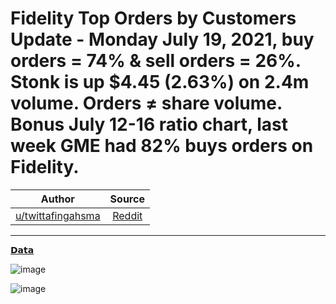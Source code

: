Fidelity Top Orders by Customers Update - Monday July 19, 2021, buy orders = 74% & sell orders = 26%. Stonk is up $4.45 (2.63%) on 2.4m volume. Orders ≠ share volume. Bonus July 12-16 ratio chart, last week GME had 82% buys orders on Fidelity.
===================================================================================================================================================================================================================================================

| Author      | Source | 
|  :----:     |    :----:   |        
| [u/twittafingahsma](https://www.reddit.com/user/twittafingahsma/) | [Reddit](https://www.reddit.com/r/DDintoGME/comments/onmgjd/fidelity_top_orders_by_customers_update_monday/) |

---

[𝗗𝗮𝘁𝗮](https://www.reddit.com/r/DDintoGME/search?q=flair_name%3A%22%F0%9D%97%97%F0%9D%97%AE%F0%9D%98%81%F0%9D%97%AE%22&restrict_sr=1)

![image](https://user-images.githubusercontent.com/82035192/127662635-a04ac1f8-a453-41ed-b36d-6759d96474b6.png)

![image](https://user-images.githubusercontent.com/82035192/127662653-138f1ed4-8df1-4a14-861d-e3af2c2d00e5.png)
